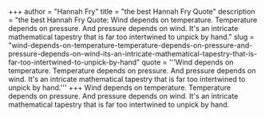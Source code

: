 +++
author = "Hannah Fry"
title = "the best Hannah Fry Quote"
description = "the best Hannah Fry Quote: Wind depends on temperature. Temperature depends on pressure. And pressure depends on wind. It's an intricate mathematical tapestry that is far too intertwined to unpick by hand."
slug = "wind-depends-on-temperature-temperature-depends-on-pressure-and-pressure-depends-on-wind-its-an-intricate-mathematical-tapestry-that-is-far-too-intertwined-to-unpick-by-hand"
quote = '''Wind depends on temperature. Temperature depends on pressure. And pressure depends on wind. It's an intricate mathematical tapestry that is far too intertwined to unpick by hand.'''
+++
Wind depends on temperature. Temperature depends on pressure. And pressure depends on wind. It's an intricate mathematical tapestry that is far too intertwined to unpick by hand.
